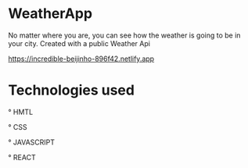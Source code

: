 # WeatherApp

No matter where you are, you can see how the weather is going to be in your city. Created with a public Weather Api

https://incredible-beijinho-896f42.netlify.app

# Technologies used

° HMTL

° CSS

° JAVASCRIPT

° REACT
